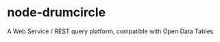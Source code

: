node-drumcircle
===============

A Web Service / REST query platform, compatible with Open Data Tables
